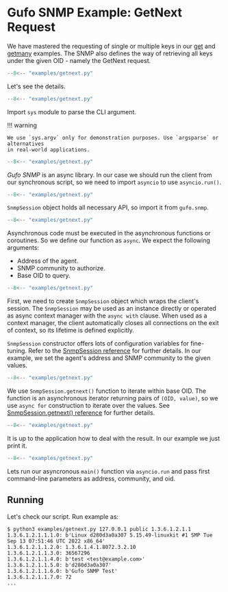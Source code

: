 # Gufo SNMP Example: GetNext Request

We have mastered the requesting of single or multiple keys
in our [get](get.md) and [getmany](getmany.md) examples.
The SNMP also defines the way of retrieving all keys under
the given OID - namely the GetNext request.

``` py title="getnext.py" linenums="1"
--8<-- "examples/getnext.py"
```

Let's see the details.

``` py title="getnext.py" linenums="1" hl_lines="1"
--8<-- "examples/getnext.py"
```

Import `sys` module to parse the CLI argument.

!!! warning

    We use `sys.argv` only for demonstration purposes. Use `argsparse` or alternatives
    in real-world applications.

``` py title="getnext.py" linenums="1" hl_lines="2"
--8<-- "examples/getnext.py"
```
*Gufo SNMP* is an async library. In our case
we should run the client from our synchronous script,
so we need to import `asyncio` to use `asyncio.run()`.

``` py title="getnext.py" linenums="1" hl_lines="3"
--8<-- "examples/getnext.py"
```

`SnmpSession` object holds all necessary API, so import it from `gufo.snmp`.

``` py title="getnext.py" linenums="1" hl_lines="6"
--8<-- "examples/getnext.py"
```

Asynchronous code must be executed in the asynchronous functions or coroutines.
So we define our function as `async`. We expect the following arguments:

* Address of the agent.
* SNMP community to authorize.
* Base OID to query.

``` py title="getnext.py" linenums="1" hl_lines="7"
--8<-- "examples/getnext.py"
```

First, we need to create `SnmpSession` object which wraps the client's session.
The `SnmpSession` may be used as an instance directly or operated as async context manager
with the `async with` clause. When used as a context manager,
the client automatically closes all connections on the exit of context,
so its lifetime is defined explicitly.

`SnmpSession` constructor offers lots of configuration variables for fine-tuning. Refer to the 
[SnmpSession reference](../../reference/gufo/snmp/client#gufo.snmp.client.SnmpSession)
for further details. In our example, we set the agent's address and SNMP community
to the given values.

``` py title="getnext.py" linenums="1" hl_lines="8"
--8<-- "examples/getnext.py"
```

We use `SnmpSession.getnext()` function to iterate within base OID. The function is an asynchronous
iterator returning pairs of `(OID, value)`, so we use `async for` construction to iterate over the values.
See [SnmpSession.getnext() reference](../../reference/gufo/snmp/client#gufo.snmp.client.SnmpSession.getnext)
for further details. 

``` py title="getnext.py" linenums="1" hl_lines="9"
--8<-- "examples/getnext.py"
```

It is up to the application how to deal with the result.
In our example we just print it.

``` py title="getnext.py" linenums="1" hl_lines="12"
--8<-- "examples/getnext.py"
```

Lets run our asyncronous `main()` function via `asyncio.run`
and pass first command-line parameters as address, community, and oid.

## Running

Let's check our script. Run example as:

```
$ python3 examples/getnext.py 127.0.0.1 public 1.3.6.1.2.1.1
1.3.6.1.2.1.1.1.0: b'Linux d280d3a0a307 5.15.49-linuxkit #1 SMP Tue Sep 13 07:51:46 UTC 2022 x86_64'
1.3.6.1.2.1.1.2.0: 1.3.6.1.4.1.8072.3.2.10
1.3.6.1.2.1.1.3.0: 36567296
1.3.6.1.2.1.1.4.0: b'test <test@example.com>'
1.3.6.1.2.1.1.5.0: b'd280d3a0a307'
1.3.6.1.2.1.1.6.0: b'Gufo SNMP Test'
1.3.6.1.2.1.1.7.0: 72
...
```
